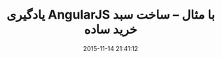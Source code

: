 ---
layout: post
title: "یادگیری AngularJS با مثال – ساخت سبد خرید ساده"
date: 2015-11-14 21:41:12
section: article
tags: js
link: "http://www.baboon.ir/%DB%8C%D8%A7%D8%AF%DA%AF%DB%8C%D8%B1%DB%8C-angularjs-%D8%A8%D8%A7-%D9%85%D8%AB%D8%A7%D9%84-%D8%B3%D8%A7%D8%AE%D8%AA-%D8%B3%D8%A8%D8%AF-%D8%AE%D8%B1%DB%8C%D8%AF-%D8%B3%D8%A7%D8%AF%D9%87/"
user: "نوید کاشانی"
user_link: "http://navid.kashani.ir/"
---